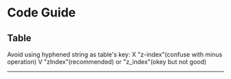 Code Guide
======

Table
------

Avoid using hyphened string as table's key:
X "z-index"(confuse with minus operation)
V "zIndex"(recommended) or "z_index"(okey but not good)

- - -
